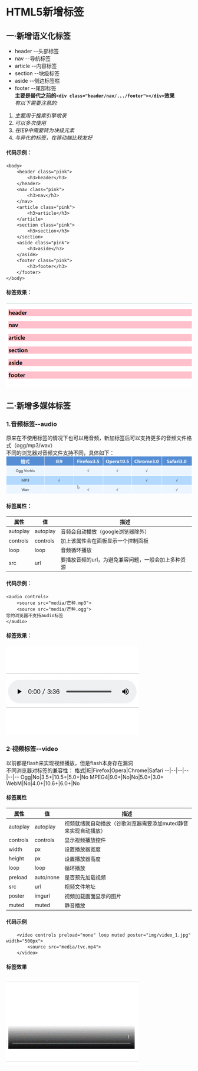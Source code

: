 # HTML5新增标签
## 一·新增语义化标签
- header    --头部标签
- nav   --导航标签
- article   --内容标签
- section   --块级标签
- aside --侧边标签栏
- footer    --尾部标签  
**主要是替代之前的`<div class="header/nav/.../footer"></div>`效果**  
*有以下需要注意的:*
1. *主要用于搜索引擎收录*
2. *可以多次使用*
3. *在IE9中需要转为块级元素*
4. *与异化的标签，在移动端比较友好*  
#### 代码示例：
```
<body>
    <header class="pink">
        <h3>header</h3>
    </header>
    <nav class="pink">
        <h3>nav</h3>
    </nav>
    <article class="pink">
        <h3>article</h3>
    </article>
    <section class="pink">
        <h3>section</h3>
    </section>
    <aside class="pink">
        <h3>aside</h3>
    </aside>
    <footer class="pink">
        <h3>footer</h3>
    </footer>
</body>
```
#### 标签效果：
![新标签效果](img/h5_new_tag.png "新标签效果")
## 二·新增多媒体标签
### 1.音频标签--audio
原来在不使用标签的情况下也可以用音频，新加标签后可以支持更多的音频文件格式（ogg/mp3/wav）  
不同的浏览器对音频文件支持不同，具体如下：
![不同浏览器对音频文件支持不同](img/audio.png)
#### 标签属性：
属性|值|描述
--|--|--
autoplay|autoplay|音频会自动播放（google浏览器除外）
controls|controls|加上该属性会在面板显示一个控制面板
loop|loop|音频循环播放
src|url|要播放音频的url，为避免兼容问题，一般会加上多种资源

#### 代码示例：
```
<audio controls>
    <source src="media/芒种.mp3">
    <source src="media/芒种.ogg">
您的浏览器不支持audio标签
</audio>
```
#### 标签效果：
![audio标签](img/audio标签效果.gif)
### 2·视频标签--video
以前都是flash来实现视频播放，但是flash本身存在漏洞  
不同浏览器对标签的兼容性：
格式|IE|Firefox|Opera|Chrome|Safari
--|--|--|--|--|--
Ogg|No|3.5+|10.5+|5.0+|No
MPEG4|9.0+|No|No|5.0+|3.0+
WebM|No|4.0+|10.6+|6.0+|No
#### 标签属性
属性|值|描述
--|--|--
autoplay|autoplay|视频就绪就自动播放（谷歌浏览器需要添加muted静音来实现自动播放）
controls|controls|显示视频播放控件
width|px|设置播放器宽度
height|px|设置播放器高度
loop|loop|循环播放
preload|auto/none|是否预先加载视频
src|url|视频文件地址
poster|imgurl|视频加载画面显示的图片
muted|muted|静音播放
#### 代码示例
```
    <video controls preload="none" loop muted poster="img/video_1.jpg" width="500px">
        <source src="media/tvc.mp4"> 
    </video>
```
#### 标签效果
![video标签](img/video标签效果.gif)




